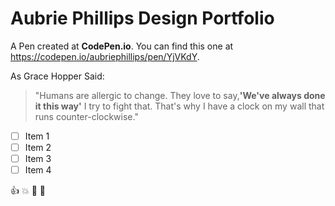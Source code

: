# Aubrie Phillips Design Portfolio
A Pen created at **CodePen.io**. You can find this one at https://codepen.io/aubriephillips/pen/YjVKdY.

As Grace Hopper Said: 
>"Humans are allergic to change. They love to 
>say,**'We've always done it this way'** I try to 
>fight that. That's why I have a clock on my wall 
>that runs counter-clockwise."

- [ ] Item 1
- [ ] Item 2
- [ ] Item 3
- [ ] Item 4

:+1: :boom: :rocket: :tada: 
